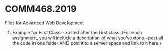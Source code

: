 # COMM468.2019
Files for Advanced Web Development

1) Example for First Class--posted after the first class.
(For each assignment, you will include a description of what you've done--post all the code in one folder AND post it to a server space and link to it here.)
